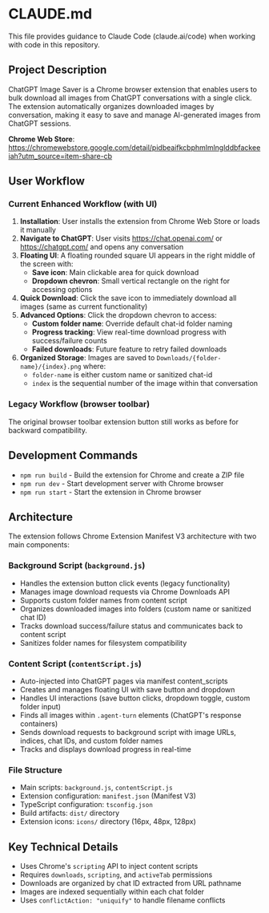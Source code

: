 # CLAUDE.md

This file provides guidance to Claude Code (claude.ai/code) when working with code in this repository.

## Project Description

ChatGPT Image Saver is a Chrome browser extension that enables users to bulk download all images from ChatGPT conversations with a single click. The extension automatically organizes downloaded images by conversation, making it easy to save and manage AI-generated images from ChatGPT sessions.

**Chrome Web Store**: https://chromewebstore.google.com/detail/pidbeaifkcbphmlmlnglddbfackeeiah?utm_source=item-share-cb

## User Workflow

### Current Enhanced Workflow (with UI)

1. **Installation**: User installs the extension from Chrome Web Store or loads it manually
2. **Navigate to ChatGPT**: User visits https://chat.openai.com/ or https://chatgpt.com/ and opens any conversation
3. **Floating UI**: A floating rounded square UI appears in the right middle of the screen with:
   - **Save icon**: Main clickable area for quick download
   - **Dropdown chevron**: Small vertical rectangle on the right for accessing options
4. **Quick Download**: Click the save icon to immediately download all images (same as current functionality)
5. **Advanced Options**: Click the dropdown chevron to access:
   - **Custom folder name**: Override default chat-id folder naming
   - **Progress tracking**: View real-time download progress with success/failure counts
   - **Failed downloads**: Future feature to retry failed downloads
6. **Organized Storage**: Images are saved to `Downloads/{folder-name}/{index}.png` where:
   - `folder-name` is either custom name or sanitized chat-id
   - `index` is the sequential number of the image within that conversation

### Legacy Workflow (browser toolbar)

The original browser toolbar extension button still works as before for backward compatibility.

## Development Commands

- `npm run build` - Build the extension for Chrome and create a ZIP file
- `npm run dev` - Start development server with Chrome browser
- `npm run start` - Start the extension in Chrome browser

## Architecture

The extension follows Chrome Extension Manifest V3 architecture with two main components:

### Background Script (`background.js`)
- Handles the extension button click events (legacy functionality)
- Manages image download requests via Chrome Downloads API
- Supports custom folder names from content script
- Organizes downloaded images into folders (custom name or sanitized chat ID)
- Tracks download success/failure status and communicates back to content script
- Sanitizes folder names for filesystem compatibility

### Content Script (`contentScript.js`) 
- Auto-injected into ChatGPT pages via manifest content_scripts
- Creates and manages floating UI with save button and dropdown
- Handles UI interactions (save button clicks, dropdown toggle, custom folder input)
- Finds all images within `.agent-turn` elements (ChatGPT's response containers)
- Sends download requests to background script with image URLs, indices, chat IDs, and custom folder names
- Tracks and displays download progress in real-time

### File Structure
- Main scripts: `background.js`, `contentScript.js`
- Extension configuration: `manifest.json` (Manifest V3)
- TypeScript configuration: `tsconfig.json`
- Build artifacts: `dist/` directory
- Extension icons: `icons/` directory (16px, 48px, 128px)

## Key Technical Details

- Uses Chrome's `scripting` API to inject content scripts
- Requires `downloads`, `scripting`, and `activeTab` permissions
- Downloads are organized by chat ID extracted from URL pathname
- Images are indexed sequentially within each chat folder
- Uses `conflictAction: "uniquify"` to handle filename conflicts